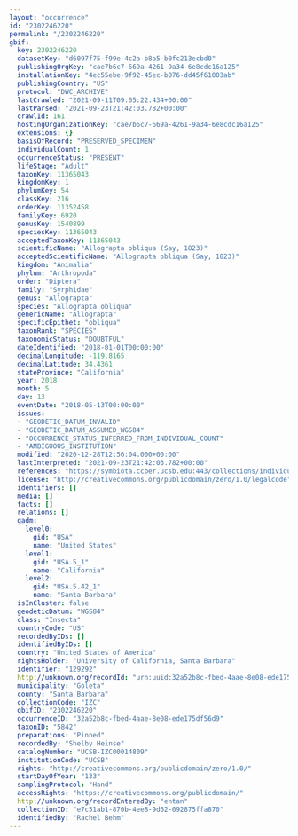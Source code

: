 ```yaml
---
layout: "occurrence"
id: "2302246220"
permalink: "/2302246220"
gbif:
  key: 2302246220
  datasetKey: "d6097f75-f99e-4c2a-b8a5-b0fc213ecbd0"
  publishingOrgKey: "cae7b6c7-669a-4261-9a34-6e8cdc16a125"
  installationKey: "4ec55ebe-9f92-45ec-b076-dd45f61003ab"
  publishingCountry: "US"
  protocol: "DWC_ARCHIVE"
  lastCrawled: "2021-09-11T09:05:22.434+00:00"
  lastParsed: "2021-09-23T21:42:03.782+00:00"
  crawlId: 161
  hostingOrganizationKey: "cae7b6c7-669a-4261-9a34-6e8cdc16a125"
  extensions: {}
  basisOfRecord: "PRESERVED_SPECIMEN"
  individualCount: 1
  occurrenceStatus: "PRESENT"
  lifeStage: "Adult"
  taxonKey: 11365043
  kingdomKey: 1
  phylumKey: 54
  classKey: 216
  orderKey: 11352458
  familyKey: 6920
  genusKey: 1540899
  speciesKey: 11365043
  acceptedTaxonKey: 11365043
  scientificName: "Allograpta obliqua (Say, 1823)"
  acceptedScientificName: "Allograpta obliqua (Say, 1823)"
  kingdom: "Animalia"
  phylum: "Arthropoda"
  order: "Diptera"
  family: "Syrphidae"
  genus: "Allograpta"
  species: "Allograpta obliqua"
  genericName: "Allograpta"
  specificEpithet: "obliqua"
  taxonRank: "SPECIES"
  taxonomicStatus: "DOUBTFUL"
  dateIdentified: "2018-01-01T00:00:00"
  decimalLongitude: -119.8165
  decimalLatitude: 34.4361
  stateProvince: "California"
  year: 2018
  month: 5
  day: 13
  eventDate: "2018-05-13T00:00:00"
  issues:
  - "GEODETIC_DATUM_INVALID"
  - "GEODETIC_DATUM_ASSUMED_WGS84"
  - "OCCURRENCE_STATUS_INFERRED_FROM_INDIVIDUAL_COUNT"
  - "AMBIGUOUS_INSTITUTION"
  modified: "2020-12-28T12:56:04.000+00:00"
  lastInterpreted: "2021-09-23T21:42:03.782+00:00"
  references: "https://symbiota.ccber.ucsb.edu:443/collections/individual/index.php?occid=129292"
  license: "http://creativecommons.org/publicdomain/zero/1.0/legalcode"
  identifiers: []
  media: []
  facts: []
  relations: []
  gadm:
    level0:
      gid: "USA"
      name: "United States"
    level1:
      gid: "USA.5_1"
      name: "California"
    level2:
      gid: "USA.5.42_1"
      name: "Santa Barbara"
  isInCluster: false
  geodeticDatum: "WGS84"
  class: "Insecta"
  countryCode: "US"
  recordedByIDs: []
  identifiedByIDs: []
  country: "United States of America"
  rightsHolder: "University of California, Santa Barbara"
  identifier: "129292"
  http://unknown.org/recordId: "urn:uuid:32a52b8c-fbed-4aae-8e08-ede175df56d9"
  municipality: "Goleta"
  county: "Santa Barbara"
  collectionCode: "IZC"
  gbifID: "2302246220"
  occurrenceID: "32a52b8c-fbed-4aae-8e08-ede175df56d9"
  taxonID: "5842"
  preparations: "Pinned"
  recordedBy: "Shelby Heinse"
  catalogNumber: "UCSB-IZC00014809"
  institutionCode: "UCSB"
  rights: "http://creativecommons.org/publicdomain/zero/1.0/"
  startDayOfYear: "133"
  samplingProtocol: "Hand"
  accessRights: "https://creativecommons.org/publicdomain/"
  http://unknown.org/recordEnteredBy: "entan"
  collectionID: "e7c51ab1-870b-4ee8-9d62-092875ffa870"
  identifiedBy: "Rachel Behm"
---
```

